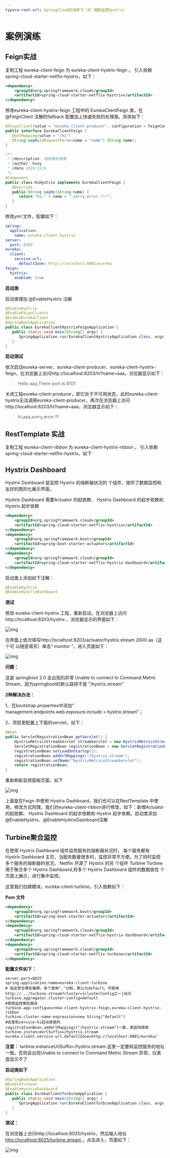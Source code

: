 ```yaml
---
typora-root-url: SpringCloud实战练习（4）熔断监控Hystrix
---
```


# 案例演练

## Feign实战

复制工程 eureka-client-feign 为 eureka-client-hystrix-feign 。 引入依赖 spring-cloud-starter-netflix-hystrix，如下：

```xml
<dependency>
    <groupId>org.springframework.cloud</groupId>
    <artifactId>spring-cloud-starter-netflix-hystrix</artifactId>
</dependency>
```

修改eureka-client-hystrix-feign 工程中的 EurekaClientFeign 类，在 @FeignClient 注解的fallback 配置加上快速失败的处理类。具体如下：

```java
@FeignClient(value = "eureka-client-producer", configuration = FeignConfig.class)
public interface EurekaClientFeign {
   @GetMapping(value = "/hi")
   String sayHi(@RequestParam(name = "name") String name);
}
```

```java
/**
 * @description: 熔断器处理类
 * @author: husy
 * @date 2019/12/6
 */
@Component
public class HiHystrix implements EurekaClientFeign {
   @Override
   public String sayHi(String name) {
      return "hi," + name + ",sorry,error !!!";
   }
}
```



修改yml 文件，配置如下：

```yml
spring:
  application:
    name: eureka-client-hystrix
server:
  port: 8203
eureka:
  client:
    service-url:
      defaultZone: http://localhost:8001/eureka
feign:
  hystrix:
    enabled: true
```

**启动类**

启动类增加 @EnableHystrix 注解

```java
@EnableHystrix
@EnableFeignClients
@EnableEurekaClient
@SpringBootApplication
public class EurekaClientHystrixFeignApplication {
   public static void main(String[] args) {
      SpringApplication.run(EurekaClientHystrixApplication.class, args);
   }
}
```



**启动测试**

依次启动eureka-server、eureka-client-producer、eureka-client-hystrix-feign，在浏览器上访问http://localhost:8203/hi?name=aaa，浏览器显示如下：

>   Hello aaa,There port is 8101

关闭工程eureka-client-producer，即它处于不可用状态，此时eureka-client-hystrix无法调用eureka-client-producer，再次在浏览器上访问http://localhost:8203/hi?name=aaa，浏览器显示如下：

>   hi,aaa,sorry,error !!!



## **RestTemplate** 实战

复制工程 eureka-client-ribbon 为 eureka-client-hystrix-ribbon  。 引入依赖 spring-cloud-starter-netflix-hystrix，如下





## Hystrix Dashboard

Hystrix Dashboard 是监控 Hystrix 的熔断器状况的 个组件，提供了数据监控和 友好的图形化展示界面。

Hystrix Dashboard 需要Actuator 的起依赖、 Hystrix Dashboard 的起步依赖和 Hystrix 起步依赖

```xml
<dependency>
    <groupId>org.springframework.cloud</groupId>
    <artifactId>spring-cloud-starter-netflix-hystrix</artifactId>
</dependency>
<dependency>
    <groupId>org.springframework.boot</groupId>
    <artifactId>spring-boot-starter-actuator</artifactId>
</dependency>
<dependency>
    <groupId>org.springframework.cloud</groupId>
    <artifactId>spring-cloud-starter-netflix-hystrix-dashboard</artifactId>
</dependency>
```

启动类上添加如下注解：

```java
@EnableHystrix
@EnableHystrixDashboard
```

**测试**

修改 eureka-client-hystrix 工程，重新启动，在浏览器上访问http://localhost:8203/hystrix ，浏览器显示的界面如下：

![img](clipboard-1578063450332.png)

在界面上依次填写http://localhost:8203/actuator/hystrix.stream  2000 aa（这个可 以随意填写）单击“ monitor ”，进入页面如下：

![img](clipboard-1578063450333.png)

**问题：**

这是 springboot 2.0 会出现的异常 Unable to connect to Command Metric Stream，因为springboot的默认路径不是 "/hystrix.stream"

**2种解决办法：**

1、在bootstrap.properties中添加“ management.endpoints.web.exposure.include = hystrix.stream”；

2、项目里配置上下面的servlet，如下：

```java
@Bean
public ServletRegistrationBean getServlet() {
    HystrixMetricsStreamServlet streamServlet = new HystrixMetricsStreamServlet();
    ServletRegistrationBean registrationBean = new ServletRegistrationBean(streamServlet);
    registrationBean.setLoadOnStartup(1);
    registrationBean.addUrlMappings("/hystrix.stream");
    registrationBean.setName("HystrixMetricsStreamServlet");
    return registrationBean;
}
```



重新刷新监控面板页面，如下

![img](clipboard.png)

上面是在Feign 中使用 Hystrix Dashboard，我们也可以在RestTemplate 中使用，修改方式同理。我们对eureka-client-ribbon进行修改，如下：新增Actuator 的起依赖、 Hystrix Dashboard 的起步依赖和 Hystrix 起步依赖。启动类添加 @EnableHystrix、@EnableHystrixDashboard注解



## Turbine聚合监控

在使用 Hystrix Dashboard 组件监控服务的熔断器状况时， 每个服务都有 Hystrix Dashboard 主页，当服务数量很多时，监控非常不方便。为了同时监控多个服务的熔断器的状况， Netflix 开源了 Hystrix 的另 个组件 Turbine Turbine 用于聚合多个 Hystrix Dashboard,将多个 Hystrix Dashboard 组件的数据放在 个页面上展示，进行集中监控。

这里我们创建模块，eureka-client-turbine，引入依赖如下：

**Pom 文件**

```xml
<dependency>
    <groupId>org.springframework.boot</groupId>
    <artifactId>spring-boot-starter-actuator</artifactId>
</dependency>
<dependency>
    <groupId>org.springframework.cloud</groupId>
    <artifactId>spring-cloud-starter-netflix-hystrix-dashboard</artifactId>
</dependency>
<dependency>
    <groupId>org.springframework.cloud</groupId>
    <artifactId>spring-cloud-starter-netflix-turbine</artifactId>
</dependency>
```



**配置文件如下：**

```properties
server.port=8025
spring.application.name=eureka-client-turbine
# 指定聚合哪些集群，多个使用","分割，默认为default。可使用http://.../turbine.stream?cluster={clusterConfig之一}访问
turbine.aggregator.cluster-config=default
#表明监控哪些服务
turbine.app-config=eureka-client-hystrix-feign,eureka-client-hystrix-ribbon
turbine.cluster-name-expression=new String("default")
#这里和service-hi启动类里的 registrationBean.addUrlMappings("/hystrix.stream")一致，原因待探索
turbine.instanceUrlSuffix=/hystrix.stream
eureka.client.service-url.defaultZone=http://localhost:8001/eureka/
```

**注意：** turbine.instanceUrlSuffix=/hystrix.stream 这里一定要和监控服务的地址一致。否则会出现Unable to connect to Command Metric Stream 异常，仪表盘显示不了



**启动类如下**

```java
@SpringBootApplication
@EnableTurbine
@EnableHystrixDashboard
public class EurekaClientTurbineApplication {
   public static void main(String[] args) {
      SpringApplication.run(EurekaClientTurbineApplication.class, args);
   }
}
```

**测试：**

在浏览器上访问http://localhost:8025/hystrix，然后输入地址 [http://localhost:8025/turbine.stream ](http://localhost:8025/turbine.stream)，点击进入，页面如下：

![img](/clipboard-1578063830295.png)